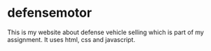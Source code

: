 # defensemotor
This is my website about defense vehicle selling which is part of my assignment. It uses html, css and javascript.
